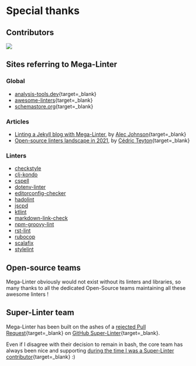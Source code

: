 <!-- markdownlint-disable MD013 -->
<!-- Generated by .automation/build.py, please do not update manually -->
<!-- special-thanks-section-start -->

# Special thanks

## Contributors

<a href="https://github.com/nvuillam/mega-linter/graphs/contributors">
  <img src="https://contrib.rocks/image?repo=nvuillam/mega-linter" />
</a>

## Sites referring to Mega-Linter

### Global

- [analysis-tools.dev](https://analysis-tools.dev/tool/mega-linter){target=_blank}
- [awesome-linters](https://github.com/caramelomartins/awesome-linters#language-agnostic){target=_blank}
- [schemastore.org](https://www.schemastore.org/json/){target=_blank}

### Articles
- [Linting a Jekyll blog with Mega-Linter](https://www.ayyjohn.com/posts/linting-a-jekyll-blog-with-mega-linter), by [Alec Johnson](https://www.linkedin.com/in/ayyjohn/){target=_blank}
- [Open-source linters landscape in 2021](https://promyze.com/open-source-linters-2021/), by [Cédric Teyton](https://www.linkedin.com/in/cedricteyton/){target=_blank}

### Linters

<!-- referring-linters-start -->
- [checkstyle](https://checkstyle.sourceforge.io/index.html#Related_Tools_Active_Tools)
- [clj-kondo](https://github.com/borkdude/clj-kondo/blob/master/doc/ci-integration.md#github)
- [cspell](https://github.com/streetsidesoftware/cspell/tree/master/packages/cspell#mega-linter)
- [dotenv-linter](https://dotenv-linter.github.io/#/integrations/mega_linter)
- [editorconfig-checker](https://github.com/editorconfig-checker/editorconfig-checker#mega-linter)
- [hadolint](https://github.com/hadolint/hadolint/blob/master/docs/INTEGRATION.md#mega-linter)
- [jscpd](https://github.com/kucherenko/jscpd#who-uses-jscpd)
- [ktlint](https://github.com/pinterest/ktlint#-with-continuous-integration)
- [markdown-link-check](https://github.com/tcort/markdown-link-check#run-in-other-tools)
- [npm-groovy-lint](https://nvuillam.github.io/npm-groovy-lint/#mega-linter)
- [rst-lint](https://github.com/twolfson/restructuredtext-lint/wiki/Integration-in-other-tools#integration-in-other-tools)
- [rubocop](https://docs.rubocop.org/rubocop/integration_with_other_tools.html#mega-linter-integration)
- [scalafix](https://scalacenter.github.io/scalafix/docs/users/installation.html#plugins-for-other-build-tools)
- [stylelint](https://stylelint.io/user-guide/integrations/other#analysis-platform-engines)
<!-- referring-linters-end -->

## Open-source teams

Mega-Linter obviously would not exist without its linters and libraries, so many thanks to all the dedicated Open-Source teams maintaining all these awesome linters !

## Super-Linter team

Mega-Linter has been built on the ashes of a [rejected Pull Request](https://github.com/github/super-linter/pull/791){target=_blank} on [GitHub Super-Linter](https://github.com/github/super-linter){target=_blank}.

Even if I disagree with their decision to remain in bash, the core team has always been nice and supporting [during the time I was a Super-Linter contributor](https://github.com/github/super-linter/pulls?q=is%3Apr+is%3Aclosed+author%3Anvuillam+review%3Aapproved){target=_blank} :)

<!-- special-thanks-section-end -->
